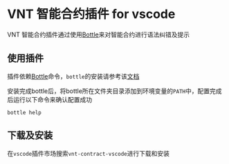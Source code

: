 # VNT 智能合约插件 for vscode

VNT 智能合约插件通过使用[Bottle](http://github.com/vntchain/bottle)来对智能合约进行语法纠错及提示

## 使用插件

插件依赖[Bottle](http://github.com/vntchain/bottle)命令，``bottle``的安装请参考该[文档](https://github.com/vntchain/bottle/blob/master/README.md)

安装完成bottle后，将bottle所在文件夹目录添加到环境变量的``PATH``中，配置完成后运行以下命令来确认配置成功

```
bottle help
```

## 下载及安装

在``vscode``插件市场搜索``vnt-contract-vscode``进行下载和安装
